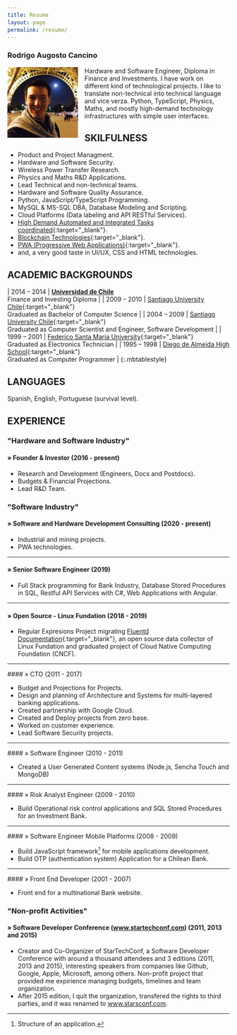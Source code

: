 ```yaml
---
title: Resume
layout: page
permalink: /resume/
---
```


### Rodrigo Augosto Cancino

<!--a href="/assets/resume-rodrigo-augosto-en.pdf" style="float: right;" target="_blank"><img src="/assets/download-pdf-file-button.gif">English PDF</a>

<a href="/assets/resume-rodrigo-augosto-es.pdf" style="float: right; margin-right: 10px;" target="_blank"><img src="/assets/download-pdf-file-button.gif">Español PDF</a-->
<div style="clear: both;">
</div>
<img src="/assets/coto.jpg" alt="Coto" width="160" height="160" style="float: left; margin-right: 15px;"/> Hardware and Software Engineer, Diploma in Finance and Investments. I have work on different kind of technological projects. I like to translate non-technical into technical language and vice verza.
Python, TypeScript, Physics, Maths, and mostly high-demand technology infrastructures with simple user interfaces.

## SKILFULNESS

- Product and Project Managment.
- Hardware and Software Security.
- Wireless Power Transfer Research.
- Physics and Maths R&D Applications.
- Lead Technical and non-technical teams.
- Hardware and Software Quality Assurance.
- Python, JavaScript/TypeScript Programming.
- MySQL & MS-SQL DBA, Database Modeling and Scripting.
- Cloud Platforms (Data labeling and API RESTful Services).
- [High Demand Automated and Integrated Tasks coordinated][quora_s]{:target="_blank"}.
- [Blockchain Technologies](http://bit.ly/cryptocurrency_programming){:target="_blank"}.
- [PWA (Progressive Web Applications)](http://bit.ly/mob_apps_programming){:target="_blank"}.
- and, a very good taste in UI/UX, CSS and HTML technologies.

## ACADEMIC BACKGROUNDS

| 2014 – 2014 | **[Universidad de Chile][fen]**  <br> Finance and Investing Diploma |
| 2009 – 2010 | [Santiago University Chile][usach]{:target="_blank"} <br> Graduated as Bachelor of Computer Science |
| 2004 – 2009 | [Santiago University Chile][usach]{:target="_blank"} <br> Graduated as Computer Scientist and Engineer, Software Development |
| 1999 – 2001 | [Federico Santa Maria University][usm]{:target="_blank"} <br> Graduated as Electronics Technician |
| 1995 – 1998 | [Diego de Almeida High School][lda]{:target="_blank"} <br> Graduated as Computer Programmer |
{:.mbtablestyle}

## LANGUAGES

Spanish, English, Portuguese (survival level).

## EXPERIENCE

### "Hardware and Software Industry"

#### » Founder & Investor (2016 - present)

- Research and Development (Engineers, Docs and Postdocs).
- Budgets & Financial Projections.
- Lead R&D Team.


### "Software Industry"

#### » Software and Hardware Development Consulting (2020 - present)

- Industrial and mining projects.
- PWA technologies.

<hr>

#### » Senior Software Engineer  (2019)

- Full Stack programming for Bank Industry, Database Stored Procedures in SQL, Restful API Services with C#, Web Applications with Angular.

<hr>

#### » Open Source - Linux Fundation (2018 - 2019)

- Regular Expresions Project migrating [Fluentd Documentation][fluentd]{:target="_blank"}, an open source data collector of Linux Fundation and graduated project of Cloud Native Computing Foundation (CNCF).

<hr>
#### » CTO (2011 - 2017)

- Budget and Projections for Projects.
- Design and planning of Architecture and Systems for multi-layered banking applications.
- Created partnership with Google Cloud.
- Created and Deploy projects from zero base.
- Worked on customer experience.
- Lead Software Security projects.

<hr>
#### » Software Engineer (2010 - 2011)

- Created a User Generated Content systems (Node.js, Sencha Touch and MongoDB)

<hr>
#### » Risk Analyst Engineer (2009 - 2010)

- Build Operational risk control applications and SQL Stored Procedures for an Investment Bank.

<hr>
#### » Software Engineer Mobile Platforms (2008 - 2009)

- Build JavaScript framework[^framework] for mobile applications development.
- Build OTP (authentication system) Application for a Chilean Bank.

<hr>
#### » Front End Developer (2001 - 2007)

- Front end for a multinational Bank website.

### "Non-profit Activities"

#### » Software Developer Conference (www.startechconf.com) (2011, 2013 and 2015)

- Creator and Co-Organizer of StarTechConf, a Software Developer Conference with around a thousand attendees and 3 editions (2011, 2013 and 2015), interesting speakers from companies like Github, Google, Apple, Microsoft, among others. Non-profit project that provided me expirience managing budgets, timelines and team organization.
- After 2015 edition, I quit the organization, transfered the rights to third parties, and it was renamed to www.starsconf.com.

[^framework]: Structure of an application.

[usach]: http://www.usach.cl
[usm]: http://www.utfsm.cl
[fen]: http://www.fen.uchile.cl
[t_coto]: https://www.twitter.com/coto
[g_coto]: https://www.github.com/coto
[quora_s]: https://www.quora.com/What-is-the-coolest-thing-you-have-ever-created-alone-as-a-programmer/answer/Coto-Augosto
[quora]: https://www.quora.com/Coto-Augosto
[lda]: http://fees.cl/lda/
[fluentd]: https://docs.fluentd.org/
